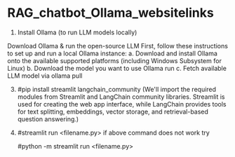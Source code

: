 # RAG_chatbot_Ollama_websitelinks

1. Install Ollama (to run LLM models locally)

Download Ollama & run the open-source LLM
First, follow these instructions to set up and run a local Ollama instance:
a. Download and install Ollama onto the available supported platforms (including Windows Subsystem for Linux)
b. Download the model you want to use Ollama run <mistral>
c. Fetch available LLM model via ollama pull <mistral>

3. #pip install streamlit langchain_community
(We'll import the required modules from Streamlit and LangChain community libraries. Streamlit is used for creating the web app interface, while LangChain provides tools for text splitting, embeddings, vector storage, and retrieval-based question answering.)

4. #streamlit run <filename.py> 
if above command does not work try 

   #python -m streamlit run <filename.py>
